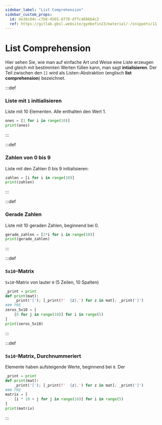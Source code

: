 ```yaml
---
sidebar_label: "List Comprehension"
sidebar_custom_props:
  id: de38c04c-c7b6-4565-8778-dffc4686b4c2
  ref: https://gitlab.gbsl.website/gymbefin23/material/-/snippets/11
---
```



# List Comprehension

Hier sehen Sie, wie man auf einfache Art und Weise eine Liste erzeugen und gleich mit bestimmten Werten füllen kann, man sagt __intialisieren__. Der Teil zwischen den `[]` wird als Listen-Abstraktion (englisch **list comprehension**) bezeichnet.

:::def
### Liste mit `1` initialisieren
Liste mit 10 Elementen. Alle enthalten den Wert 1.
```py live_py slim
ones = [1 for i in range(10)]
print(ones)
```
:::

:::def
### Zahlen von 0 bis 9
Liste mit den Zahlen 0 bis 9 initialisieren:
```py live_py slim
zahlen = [i for i in range(10)]
print(zahlen)
```
:::

:::def
### Gerade Zahlen
Liste mit 10 geraden Zahlen, beginnend bei 0.
```py live_py slim
gerade_zahlen = [2*i for i in range(10)]
print(gerade_zahlen)
```
:::

:::def
### `5x10`-Matrix
`5x10`-Matrix von lauter `0` (5 Zeilen, 10 Spalten)
```py live_py slim
_print = print
def print(mat):
    _print('['); [_print(f'  {z},') for z in mat]; _print(']')
### PRE
zeros_5x10 = [
    [0 for j in range(10)] for i in range(5)
]
print(zeros_5x10)
```
:::

:::def
### `5x10`-Matrix, Durchnummeriert
Elemente haben aufsteigende Werte, beginnend bei `0`.
Der
```py live_py slim
_print = print
def print(mat):
    _print('['); [_print(f'  {z},') for z in mat]; _print(']')
### PRE
matrix = [
    [i * 10 + j for j in range(10)] for i in range(5)
]
print(matrix)
```
:::

